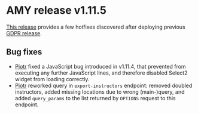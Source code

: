 # AMY release v1.11.5

[This release](https://github.com/swcarpentry/amy/milestone/46) provides a few
hotfixes discovered after deploying previous
[GDPR release](https://github.com/swcarpentry/amy/milestone/45).

## Bug fixes

* [Piotr][] fixed a JavaScript bug introduced in v1.11.4, that prevented from
  executing any further JavaScript lines, and therefore disabled Select2 widget
  from loading correctly.
* [Piotr][] reworked query in `export-instructors` endpoint: removed doubled
  instructors, added missing locations due to wrong (main-)query, and added
  `query_params` to the list returned by `OPTIONS` request to this endpoint.

[Piotr]: https://github.com/pbanaszkiewicz
